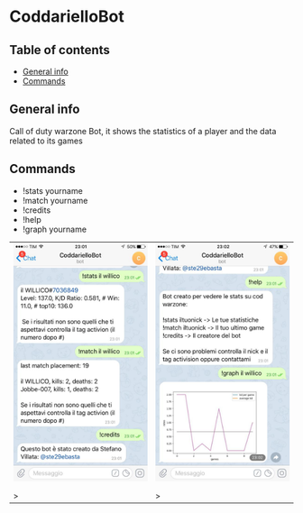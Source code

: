 # CoddarielloBot

## Table of contents
* [General info](#general-info)
* [Commands](#Commands)


## General info
Call of duty warzone Bot, it shows the statistics of a player and the data related to its games
	
## Commands
- !stats yourname
- !match yourname
- !credits
- !help
- !graph yourname

<p class="aligncenter">
<table><tr><td><img src='https://github.com/Ste29/CoddarielloBot/blob/main/img/bot1.jpg' width="240" alt="centered image" />
</p>></td><td><img src='https://github.com/Ste29/CoddarielloBot/blob/main/img/bot2.jpg' width="240" alt="centered image" />
</p>></td></tr></table>
</p>

